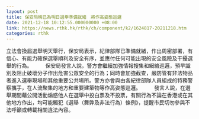```yaml
---
layout: post
title: 保安局稱已為明日選舉準備就緒　將作高姿態巡邏
date: 2021-12-18 10:12:55.000000000 +08:00
link: https://news.rthk.hk/rthk/ch/component/k2/1624817-20211218.htm
categories: rthk
---
```


立法會換屆選舉明天舉行，保安局表示，紀律部隊已準備就緒，作出周密部署，有信心、有能力確保選舉順利及安全有序，並應付任何可能出現的安全風險及干擾選舉的行為。
　　 
保安局發言人說，警方會繼續加強情報搜集和網絡巡邏，預早識別及阻止破壞分子作出危害公眾安全的行為；同時會加強截查，嚴防管有非法物品者進入選舉現場和其他重要公共場所。警方亦會與由各紀律部隊人員組成的特務警察攜手，在人流聚集的地方和重要建築物等作高姿態巡邏。
　　 
發言人說，在選舉期間藉公開活動煽惑他人在選舉中投白票及不投票，有關行為不論在香港或在其他地方作出，均可能觸犯《選舉（舞弊及非法行為）條例》，提醒市民切勿參與不法呼籲或轉載相關違法內容。
